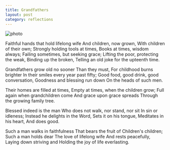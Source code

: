 ```yaml
---
title: Grandfathers
layout: post
category: reflections
---
```


![photo](/assets/DJI_0279.JPG)

Faithful hands that hold lifelong wife
And children, now grown,
With children of their own;
Strongly holding tools at times,
Books at times, wisdom always;
Failing sometimes, but seeking grace;
Lifting the poor, protecting the weak,
Binding up the broken,
Telling an old joke for the upteenth time.

Grandfathers grow old no sooner
Than they must,
For childhood burns brighter
In their smiles every year past fifty;
Good food, good drink, good conversation,
Goodness and blessing run down
On the heads of such men.

Their homes are filled at times,
Empty at times, when the children grow;
Full again when grandchildren come
And grace upon grace spreads
Through the growing family tree.

Blessed indeed is the man
Who does not walk, nor stand, nor sit
In sin or idleness;
Instead he delights in the Word,
Sets it on his tongue,
Meditates in his heart,
And does good.

Such a man walks in faithfulness
That bears the fruit of
Children's children;
Such a man holds dear
The love of lifelong wife
And rests peacefully,
Laying down striving and
Holding the joy of life everlasting.




